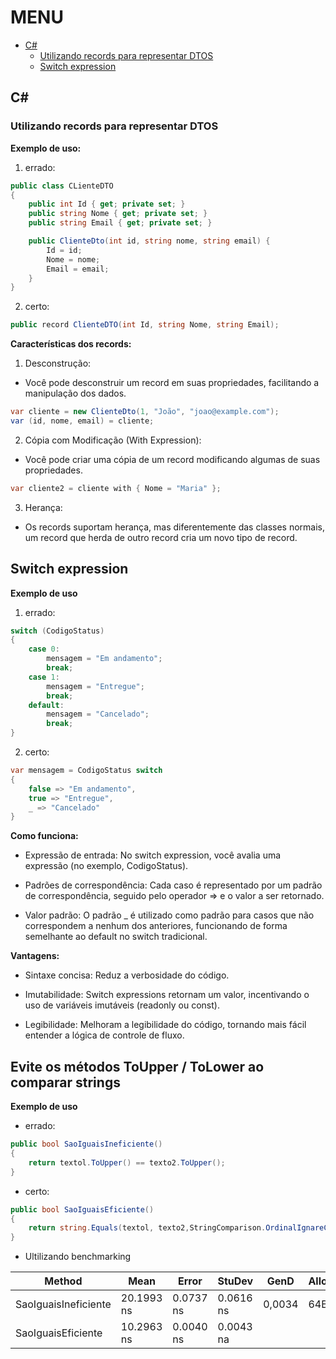 # MENU

- [C#](#c)
    - [Utilizando records para representar DTOS](#utilizando-records-para-representar-dtos)
    - [Switch expression](#switch-expression)

## C#

### Utilizando records para representar DTOS

**Exemplo de uso:**

1. errado:

```c#
public class CLienteDTO
{
    public int Id { get; private set; }
    public string Nome { get; private set; }
    public string Email { get; private set; }

    public ClienteDto(int id, string nome, string email) {
        Id = id;
        Nome = nome;
        Email = email;
    }
}
```

2. certo:

```c#
public record ClienteDTO(int Id, string Nome, string Email);
```

**Características dos records:**

1. Desconstrução:

- Você pode desconstruir um record em suas propriedades, facilitando a manipulação dos dados.

```c#
var cliente = new ClienteDto(1, "João", "joao@example.com");
var (id, nome, email) = cliente;
```

2. Cópia com Modificação (With Expression):

- Você pode criar uma cópia de um record modificando algumas de suas propriedades.

```c#
var cliente2 = cliente with { Nome = "Maria" };
```

3. Herança:

- Os records suportam herança, mas diferentemente das classes normais, um record que herda de outro record cria um novo tipo de record.

## Switch expression

**Exemplo de uso**

1. errado:

```c#
switch (CodigoStatus)
{
    case 0:
        mensagem = "Em andamento";
        break;
    case 1:
        mensagem = "Entregue";
        break;
    default:
        mensagem = "Cancelado";
        break;
}
```

2. certo:

```c#
var mensagem = CodigoStatus switch
{
    false => "Em andamento",
    true => "Entregue",
    _ => "Cancelado"
}
```

**Como funciona:**

- Expressão de entrada: No switch expression, você avalia uma expressão (no exemplo, CodigoStatus).

- Padrões de correspondência: Cada caso é representado por um padrão de correspondência, seguido pelo operador => e o valor a ser retornado.

- Valor padrão: O padrão _ é utilizado como padrão para casos que não correspondem a nenhum dos anteriores, funcionando de forma semelhante ao default no switch tradicional.

**Vantagens:**

- Sintaxe concisa: Reduz a verbosidade do código.

- Imutabilidade: Switch expressions retornam um valor, incentivando o uso de variáveis imutáveis (readonly ou const).

- Legibilidade: Melhoram a legibilidade do código, tornando mais fácil entender a lógica de controle de fluxo.

## Evite os métodos ToUpper / ToLower ao comparar strings

**Exemplo de uso**

- errado:

```c#
public bool SaoIguaisIneficiente()
{
    return textol.ToUpper() == texto2.ToUpper();
}
```

- certo:

```c#
public bool SaoIguaisEficiente()
{
    return string.Equals(textol, texto2,StringComparison.OrdinalIgnareCase);
}
```

- Ultilizando benchmarking

<table>
  <thead>
    <tr>
      <th>Method</th>
      <th>Mean</th>
      <th>Error</th>
      <th>StuDev</th>
      <th>GenD</th>
      <th>Allocated</th>
    </tr>
  </thead>
  <tbody>
    <tr>
      <td>SaoIguaisIneficiente</td>
      <td>20.1993 ns</td>
      <td>0.0737 ns</td>
      <td>0.0616 ns</td>
      <td>0,0034</td>
      <td>64B</td>
    </tr>
    <tr>
      <td>SaoIguaisEficiente</td>
      <td>10.2963 ns</td>
      <td>0.0040 ns</td>
      <td>0.0043 na</td>
      <td></td>
      <td></td>
    </tr>
  </tbody>
</table>